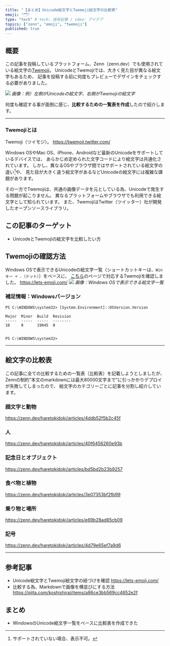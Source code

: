 ```yaml
---
title: "【まとめ】Unicode絵文字とTwemoji絵文字の比較表"
emoji: "🗂"
type: "tech" # tech: 技術記事 / idea: アイデア
topics: ["zenn", "emoji", "twemoji"]
published: true
---
```

## 概要
この記事を投稿しているプラットフォーム、Zenn（zenn.dev）でも使用されている絵文字の[Twemoji](https://twemoji.twitter.com/)。
UnicodeとTwemojiでは、大きく見た目が異なる絵文字もあるため、
記事を投稿する前に何度もプレビューでデザインをチェックする必要がありました。

![](https://storage.googleapis.com/zenn-user-upload/aa1fa62682a7-20230516.png)
*画像：例）左側がUnicodeの絵文字、右側がTwemojiの絵文字*

何度も確認する事が面倒に感じ、**比較するための一覧表を作成**したので紹介します。

-----
### Twemojiとは
Twemoji（ツイモジ）。
https://twemoji.twitter.com/

Windows OSやMac OS、iPhone、Androidなど最新のUnicodeをサポートしているデバイスでは、
あらかじめ定められた文字コードにより絵文字は共通化されています。
しかし、異なるOSやブラウザ間ではサポートされている絵文字の違い[^1]や、
見た目が大きく違う絵文字があるなどUnicodeの絵文字には複雑な課題があります。
[^1]: サポートされていない場合、表示不可。

その一方でTwemojiは、共通の画像データを元としている為、Unicodeで発生する問題が起こりません。
異なるプラットフォームやブラウザでも利用できる絵文字として知られています。
また、TwemojiはTwitter（ツイッター）社が開発したオープンソースライブラリ。

## この記事のターゲット
- UnicodeとTwemojiの絵文字を比較したい方

## Twemojiの確認方法
Windows OSで表示できるUnicodeの絵文字一覧（ショートカットキーは、`Winキー + .（ドット）`）をベースに、
[こちら](https://lets-emoji.com/)のページで対応するTwemojiを確認しました。
https://lets-emoji.com/
![](https://storage.googleapis.com/zenn-user-upload/ffe5b01d01dd-20230511.png)
*画像：Windows OSで表示できる絵文字一覧*

### 補足情報：Windowsバージョン
```powershell:Windows10 Pro
PS C:\WINDOWS\system32> [System.Environment]::OSVersion.Version

Major  Minor  Build  Revision
-----  -----  -----  --------
10     0      19045  0


PS C:\WINDOWS\system32>
```

-----
## 絵文字の比較表
この記事に全ての比較するための一覧表（比較表）を記載しようとしましたが、
Zennの制約“本文のmarkdownには最大80000文字まで”に引っかかりデプロイが失敗してしまったので、
絵文字のカテゴリーごとに記事を分割し紹介しています。
### 顔文字と動物
https://zenn.dev/haretokidoki/articles/4ddb52f5b2c45f

### 人
https://zenn.dev/haretokidoki/articles/40f6456260e93b

### 記念日とオブジェクト
https://zenn.dev/haretokidoki/articles/bd5bd2b23b9257

### 食べ物と植物
https://zenn.dev/haretokidoki/articles/3e07353bf2fb99

### 乗り物と場所
https://zenn.dev/haretokidoki/articles/e69b28ad85cb09

### 記号
https://zenn.dev/haretokidoki/articles/4d79e65ef7a9d6

-----
## 参考記事
- Unicode絵文字とTwemoji絵文字の紐づけを確認
    https://lets-emoji.com/
- 比較する為、Markdownで画像を横並びにする方法
    https://qiita.com/koshishirai/items/a86ce3bb569cc4652e2f

## まとめ
- WindowsのUnicode絵文字一覧をベースに比較表を作成できた
